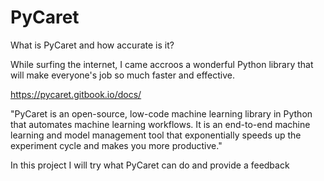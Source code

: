 # PyCaret
What is PyCaret and how accurate is it?

While surfing the internet, I came accroos a wonderful Python library that will make everyone's job so much faster and effective.

https://pycaret.gitbook.io/docs/

"PyCaret is an open-source, low-code machine learning library in Python that automates machine learning workflows. It is an end-to-end machine learning and model management tool that exponentially speeds up the experiment cycle and makes you more productive."

In this project I will try what PyCaret can do and provide a feedback
